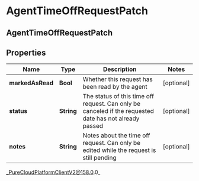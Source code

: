 # AgentTimeOffRequestPatch

## AgentTimeOffRequestPatch

## Properties

|Name | Type | Description | Notes|
|------------ | ------------- | ------------- | -------------|
| **markedAsRead** | **Bool** | Whether this request has been read by the agent | [optional] |
| **status** | **String** | The status of this time off request. Can only be canceled if the requested date has not already passed | [optional] |
| **notes** | **String** | Notes about the time off request. Can only be edited while the request is still pending | [optional] |



_PureCloudPlatformClientV2@158.0.0_
